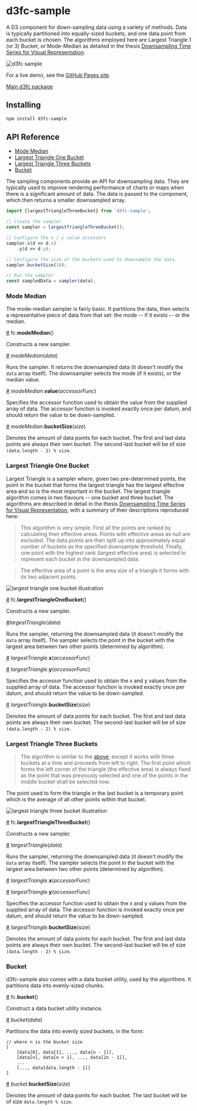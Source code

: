 # d3fc-sample

A D3 component for down-sampling data using a variety of methods. Data is typically partitioned into equally-sized buckets, and one data point from each bucket is chosen. The algorithms employed here are Largest Triangle 1 (or 3) Bucket, or Mode-Median as detailed in the thesis [Downsampling Time Series for Visual Representation](http://skemman.is/stream/get/1946/15343/37285/3/SS_MSthesis.pdf).

![d3fc sample](d3fc-sample.png)

For a live demo, see the [GitHub Pages site](http://d3fc.github.io/d3fc-sample/).

[Main d3fc package](https://github.com/d3fc/d3fc)

## Installing

```bash
npm install d3fc-sample
```

## API Reference

* [Mode Median](#mode-median)
* [Largest Triangle One Bucket](#largest-triangle-one-bucket)
* [Largest Triangle Three Buckets](#largest-triangle-three-buckets)
* [Bucket](#bucket)

The sampling components provide an API for downsampling data. They are typically used to improve rendering performance of charts or maps when there is a significant amount of data. The data is passed to the component, which then returns a smaller downsampled array.

```javascript
import {largestTriangleThreeBucket} from 'd3fc-sample';

// Create the sampler
const sampler = largestTriangleThreeBucket();

// Configure the x / y value accessors
sampler.x(d => d.x)
    .y(d => d.y);

// Configure the size of the buckets used to downsample the data.
sampler.bucketSize(10);

// Run the sampler
const sampledData = sampler(data);
```

### Mode Median

The mode-median sampler is fairly basic. It partitions the data, then selects a representative piece of data from that set: the mode -- if it exists -- or the median.

<a name="modeMedian" href="#modeMedian">#</a> fc.**modeMedian**()

Constructs a new sampler.

<a name="modeMedian_" href="#modeMedian_">#</a> *modeMedian*(*data*)

Runs the sampler. It returns the downsampled data (it doesn't modify the `data` array itself). The downsampler selects the mode (if it exists), or the median value.

<a name="modeMedian_value" href="#modeMedian_value">#</a> *modeMedian*.**value**(*accessorFunc*)

Specifies the accessor function used to obtain the value from the supplied array of data. The accessor function is invoked exactly once per datum, and should return the value to be down-sampled.

<a name="modeMedian_bucketSize" href="#modeMedian_bucketSize">#</a> *modeMedian*.**bucketSize**(*size*)

Denotes the amount of data points for each bucket. The first and last data points are always their own bucket. The second-last bucket will be of size `(data.length - 2) % size`.

### Largest Triangle One Bucket

Largest Triangle is a sampler where, given two pre-determined points, the point in the bucket that forms the largest triangle has the largest effective area and so is the most important in the bucket. The largest triangle algorithm comes in two flavours -- one bucket and three bucket. The algorithms are described in detail in the thesis [Downsampling Time Series for Visual Representation](http://skemman.is/stream/get/1946/15343/37285/3/SS_MSthesis.pdf), with a summary of their descriptions reproduced here:

> This algorithm is very simple. First all the points are ranked by calculating their effective areas. Points with effective areas as null are excluded. The data points are then split up into approximately equal number of buckets as the specified downsample threshold. Finally, one point with the highest rank (largest effective area) is selected to represent each bucket in the downsampled data.

> The effective area of a point is the area size of a triangle it forms with its two adjacent points.

![largest triangle one bucket illustration](largest-triangle-one-bucket.png)

<a name="largestTriangleOneBucket" href="#largestTriangleOneBucket">#</a> fc.**largestTriangleOneBucket**()

Constructs a new sampler.

<a name="largestTriangle_one" href="#largestTriangle_one">#</a>*largestTriangle*(*data*)

Runs the sampler, returning the downsampled data (it doesn't modify the `data` array itself). The sampler selects the point in the bucket with the largest area between two other points (determined by algorithm).

<a name="largestTriangle_x_one" href="#largestTriangle_x_one">#</a> *largestTriangle*.**x**(*accessorFunc*)

<a name="largestTriangle_y_one" href="#largestTriangle_y_one">#</a> *largestTriangle*.**y**(*accessorFunc*)

Specifies the accessor function used to obtain the x and y values from the supplied array of data. The accessor function is invoked exactly once per datum, and should return the value to be down-sampled.

<a name="largestTriangle_bucketSize_one" href="#largestTriangle_bucketSize_one">#</a> *largestTriangle*.**bucketSize**(*size*)

Denotes the amount of data points for each bucket. The first and last data points are always their own bucket. The second-last bucket will be of size `(data.length - 2) % size`.


### Largest Triangle Three Buckets

> The algorithm is similar to the [above](#largest-triangle-one-bucket), except it works with three buckets at a time and proceeds from left to right. The first point which forms the left corner of the triangle (the effective area) is always fixed as the point that was previously selected and one of the points in the middle bucket shall be selected now.

The point used to form the triangle in the last bucket is a temporary point which is the average of all other points within that bucket.

![largest triangle three bucket illustration](largest-triangle-three-bucket.png)

<a name="largestTriangleThreeBucket" href="#largestTriangleThreeBucket">#</a> fc.**largestTriangleThreeBucket**()

Constructs a new sampler.

<a name="largestTriangle_three" href="#largestTriangle_three">#</a> *largestTriangle*(*data*)

Runs the sampler, returning the downsampled data (it doesn't modify the `data` array itself). The sampler selects the point in the bucket with the largest area between two other points (determined by algorithm).

<a name="largestTriangle_x_three" href="#largestTriangle_x_three">#</a> *largestTriangle*.**x**(*accessorFunc*)

<a name="largestTriangle_y_three" href="#largestTriangle_y_three">#</a> *largestTriangle*.**y**(*accessorFunc*)

Specifies the accessor function used to obtain the x and y values from the supplied array of data. The accessor function is invoked exactly once per datum, and should return the value to be down-sampled.

<a name="largestTriangle_bucketSize_three" href="#largestTriangle_bucketSize_three">#</a> *largestTriangle*.**bucketSize**(*size*)

Denotes the amount of data points for each bucket. The first and last data points are always their own bucket. The second-last bucket will be of size `(data.length - 2) % size`.


### Bucket

d3fc-sample also comes with a data bucket utility, used by the algorithms. It partitions data into evenly-sized chunks.

<a name="bucket" href="#bucket">#</a> fc.**bucket**()

Construct a data bucket utility instance.

<a name="bucket_" href="#bucket_">#</a> *bucket*(*data*)

Partitions the data into evenly sized buckets, in the form:

```
// where n is the bucket size
[
    [data[0], data[1], ..., data[n - 1]],
    [data[n], data[n + 1], ..., data[2n - 1]],
    ...
    [..., data[data.length - 1]]
]
```

<a name="bucket_bucketSize" href="#bucket_bucketSize">#</a> *bucket*.**bucketSize**(*size*)

Denotes the amount of data points for each bucket. The last bucket will be of size `data.length % size`.
